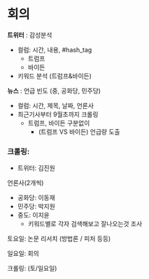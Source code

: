 # 회의

**트위터** : 감성분석

- 컬럼: 시간, 내용, #hash_tag
  - 트럼프
  - 바이든
- 키워드 분석 (트럼프&바이든)



**뉴스** : 언급 빈도 (중, 공화당, 민주당)

- 컬럼: 시간, 제목, 날짜, 언론사
- 최근기사부터 9월초까지 크롤링
  - 트럼프, 바이든 구분없이
    - (트럼프 VS 바이든) 언급량 도출

### 크롤링: 

- 트위터: 김진원



언론사(2개씩)

- 공화당: 이동재 
- 민주당: 박지원
- 중도: 이지윤
  - 키워드별로 각자 검색해보고 잘나오는것 조사



토요일: 논문 리서치 (방법론 / 피처 등등)

일요일: 회의

크롤링: (토/일요일)